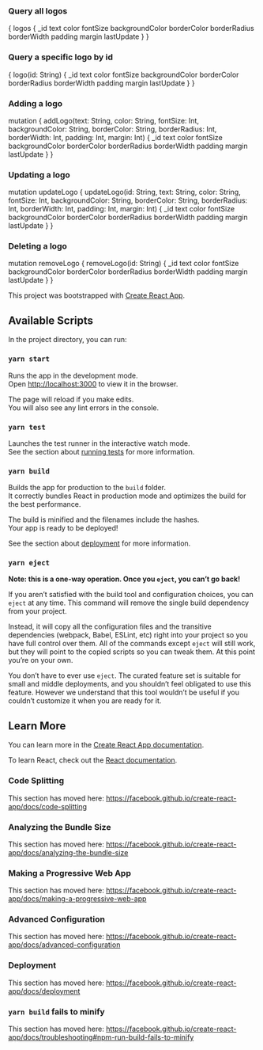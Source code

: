 ### Query all logos

{
logos {
\_id
text
color
fontSize
backgroundColor
borderColor
borderRadius
borderWidth
padding
margin
lastUpdate
}
}

### Query a specific logo by id

{
logo(id: String) {
\_id
text
color
fontSize
backgroundColor
borderColor
borderRadius
borderWidth
padding
margin
lastUpdate
}
}

### Adding a logo

mutation {
addLogo(text: String, color: String, fontSize: Int, backgroundColor: String, borderColor: String, borderRadius: Int, borderWidth: Int, padding: Int, margin: Int) {
\_id
text
color
fontSize
backgroundColor
borderColor
borderRadius
borderWidth
padding
margin
lastUpdate
}
}

### Updating a logo

mutation updateLogo {
updateLogo(id: String, text: String, color: String, fontSize: Int, backgroundColor: String, borderColor: String, borderRadius: Int, borderWidth: Int, padding: Int, margin: Int) {
\_id
text
color
fontSize
backgroundColor
borderColor
borderRadius
borderWidth
padding
margin
lastUpdate
}
}

### Deleting a logo

mutation removeLogo {
removeLogo(id: String) {
\_id
text
color
fontSize
backgroundColor
borderColor
borderRadius
borderWidth
padding
margin
lastUpdate
}
}

This project was bootstrapped with [Create React App](https://github.com/facebook/create-react-app).

## Available Scripts

In the project directory, you can run:

### `yarn start`

Runs the app in the development mode.<br />
Open [http://localhost:3000](http://localhost:3000) to view it in the browser.

The page will reload if you make edits.<br />
You will also see any lint errors in the console.

### `yarn test`

Launches the test runner in the interactive watch mode.<br />
See the section about [running tests](https://facebook.github.io/create-react-app/docs/running-tests) for more information.

### `yarn build`

Builds the app for production to the `build` folder.<br />
It correctly bundles React in production mode and optimizes the build for the best performance.

The build is minified and the filenames include the hashes.<br />
Your app is ready to be deployed!

See the section about [deployment](https://facebook.github.io/create-react-app/docs/deployment) for more information.

### `yarn eject`

**Note: this is a one-way operation. Once you `eject`, you can’t go back!**

If you aren’t satisfied with the build tool and configuration choices, you can `eject` at any time. This command will remove the single build dependency from your project.

Instead, it will copy all the configuration files and the transitive dependencies (webpack, Babel, ESLint, etc) right into your project so you have full control over them. All of the commands except `eject` will still work, but they will point to the copied scripts so you can tweak them. At this point you’re on your own.

You don’t have to ever use `eject`. The curated feature set is suitable for small and middle deployments, and you shouldn’t feel obligated to use this feature. However we understand that this tool wouldn’t be useful if you couldn’t customize it when you are ready for it.

## Learn More

You can learn more in the [Create React App documentation](https://facebook.github.io/create-react-app/docs/getting-started).

To learn React, check out the [React documentation](https://reactjs.org/).

### Code Splitting

This section has moved here: https://facebook.github.io/create-react-app/docs/code-splitting

### Analyzing the Bundle Size

This section has moved here: https://facebook.github.io/create-react-app/docs/analyzing-the-bundle-size

### Making a Progressive Web App

This section has moved here: https://facebook.github.io/create-react-app/docs/making-a-progressive-web-app

### Advanced Configuration

This section has moved here: https://facebook.github.io/create-react-app/docs/advanced-configuration

### Deployment

This section has moved here: https://facebook.github.io/create-react-app/docs/deployment

### `yarn build` fails to minify

This section has moved here: https://facebook.github.io/create-react-app/docs/troubleshooting#npm-run-build-fails-to-minify
